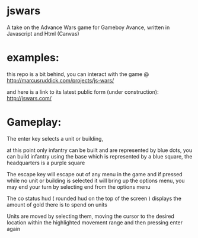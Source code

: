# jswars
A take on the Advance Wars game for Gameboy Avance, written in Javascript and Html (Canvas)

examples:
========

this repo is a bit behind, you can interact with the game @ http://marcusruddick.com/projects/js-wars/

and here is a link to its latest public form (under construction): http://jswars.com/

Gameplay:
========

The enter key selects a unit or building,

at this point only infantry can be built and are represented by blue dots, you can build infantry using the base which is represented by a blue square, the headquarters is a purple square

The escape key will escape out of any menu in the game and if pressed while no unit or building is selected it will bring up the options menu, you may end your turn by selecting end from the options menu

The co status hud ( rounded hud on the top of the screen ) displays the amount of gold there is to spend on units

Units are moved by selecting them, moving the cursor to the desired location within the highlighted movement range and then pressing enter again
